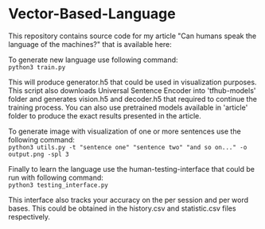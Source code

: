 # Vector-Based-Language

This repository contains source code for my article "Can humans speak the language of the machines?" that is available here:


To generate new language use following command:  
```python3 train.py``` 

This will produce generator.h5 that could be used in visualization purposes. This script also downloads Universal Sentence Encoder into 'tfhub-models' folder and generates vision.h5 and decoder.h5 that required to continue the training process. You can also use pretrained models available in 'article' folder to produce the exact results presented in the article.  

To generate image with visualization of one or more sentences use the following command:  
```python3 utils.py -t "sentence one" "sentence two" "and so on..." -o output.png -spl 3```

Finally to learn the language use the human-testing-interface that could be run with following command:  
```python3 testing_interface.py```

This interface also tracks your accuracy on the per session and per word bases. This could be obtained in the history.csv and statistic.csv files respectively.
